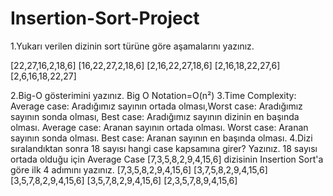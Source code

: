 # Insertion-Sort-Project

1.Yukarı verilen dizinin sort türüne göre aşamalarını yazınız.

[22,27,16,2,18,6]
[16,22,27,2,18,6]
[2,16,22,27,18,6]
[2,16,18,22,27,6]
[2,6,16,18,22,27]

2.Big-O gösterimini yazınız.
Big O Notation=O(n²)
3.Time Complexity: Average case: Aradığımız sayının ortada olması,Worst case: Aradığımız sayının sonda olması, Best case: Aradığımız sayının dizinin en başında olması.
Average case: Aranan sayının ortada olması.
Worst case: Aranan sayının sonda olması.
Best case: Aranan sayının en başında olması.
4.Dizi sıralandıktan sonra 18 sayısı hangi case kapsamına girer? Yazınız.
18 sayısı ortada olduğu için Average Case
[7,3,5,8,2,9,4,15,6] dizisinin Insertion Sort'a göre ilk 4 adımını yazınız.
[7,3,5,8,2,9,4,15,6]
[3,7,5,8,2,9,4,15,6]
[3,5,7,8,2,9,4,15,6]
[3,5,7,8,2,9,4,15,6]
[2,3,5,7,8,9,4,15,6]
